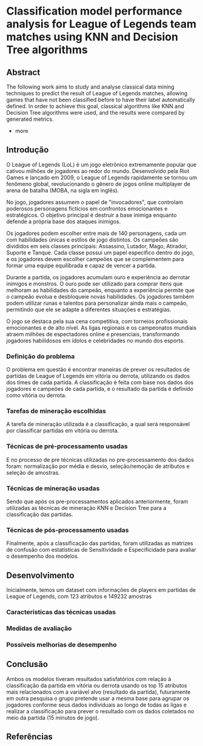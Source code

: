 # Classification model performance analysis for League of Legends team matches using KNN and Decision Tree algorithms

## Abstract

The following work aims to study and analyse classical data mining techniques to predict the result of League of Legends matches, allowing games that have not been classified before to have their label automatically defined. In order to achieve this goal, classical algorithms like KNN and Decision Tree algorithms were used, and the results were compared by generated metrics.

- more

## Introdução

O League of Legends (LoL) é um jogo eletrônico extremamente popular que cativou milhões de jogadores ao redor do mundo. Desenvolvido pela Riot Games e lançado em 2009, o League of Legends rapidamente se tornou um fenômeno global, revolucionando o gênero de jogos online multiplayer de arena de batalha (MOBA, na sigla em inglês).

No jogo, jogadores assumem o papel de "invocadores", que controlam poderosos personagens fictícios em confrontos emocionantes e estratégicos. O objetivo principal é destruir a base inimiga enquanto defende a própria base dos ataques inimigos.

Os jogadores podem escolher entre mais de 140 personagens, cada um com habilidades únicas e estilos de jogo distintos. Os campeões são divididos em seis classes principais: Assassino, Lutador, Mago, Atirador, Suporte e Tanque. Cada classe possui um papel específico dentro do jogo, e os jogadores devem escolher campeões que se complementem para formar uma equipe equilibrada e capaz de vencer a partida.

Durante a partida, os jogadores acumulam ouro e experiência ao derrotar inimigos e monstros. O ouro pode ser utilizado para comprar itens que melhoram as habilidades do campeão, enquanto a experiência permite que o campeão evolua e desbloqueie novas habilidades. Os jogadores também podem utilizar runas e talentos para personalizar ainda mais o campeão, permitindo que ele se adapte a diferentes situações e estratégias.

O jogo se destaca pela sua cena competitiva, com torneios profissionais emocionantes e de alto nível. As ligas regionais e os campeonatos mundiais atraem milhões de espectadores online e presenciais, transformando jogadores habilidosos em ídolos e celebridades no mundo dos esports.

### Definição do problema

O problema em questão é encontrar maneiras de prever os resultados de partidas de League of Legends em vitória ou derrota, utilizando os dados dos times de cada partida. A classificação é feita com base nos dados dos jogadores e campeões de cada partida, e o resultado da partida é definido como vitória ou derrota.

### Tarefas de mineração escolhidas

A tarefa de mineração utilizada é a classificação, a qual será responsável por classificar partidas em vitória ou derrota.

### Técnicas de pré-processamento usadas

E no processo de pre técnicas utilizadas no pre-processamento dos dados foram: normalização por média e desvio, seleção/remoção de atributos e seleção de amostras.

### Técnicas de mineração usadas

Sendo que após os pre-processamentos aplicados anteriormente, foram utilizadas as técnicas de mineração KNN e Decision Tree para a classificação das partidas.

### Técnicas de pós-processamento usadas

Finalmente, após a classificação das partidas, foram utilizadas as matrizes de confusão com estatísticas de Sensitividade e Especificidade para avaliar o desempenho dos modelos.

## Desenvolvimento

Inicialmente, temos um dataset com informações de players em partidas de League of Legends, com 123 atributos e 149232 amostras

### Características das técnicas usadas

### Medidas de avaliação

### Possíveis melhorias de desempenho

## Conclusão

Ambos os modelos tiveram resultados satisfatórios com relação à classificação da partida em vitória ou derrota usando os top 15 atributos mais relacionados com a variável alvo (resultado da partida), futuramente em outra pesquisa o grupo pretende usar a mesma base para agrupar os jogadores conforme seus dados individuais ao longo de todas as ligas e realizar a classificação para prever o resultado com os dados coletados no meio da partida (15 minutos de jogo).


## Referências